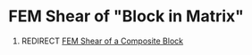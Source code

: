 # FEM Shear of "Block in Matrix"

1.  REDIRECT [FEM Shear of a Composite Block](FEM_Shear_of_a_Composite_Block.md)
